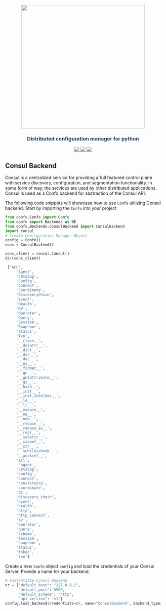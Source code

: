 


<p align="center"><img src="https://raw.githubusercontent.com/sambe-consulting/confo/master/assets/logo.png" width="400"></p>

<p align="center"><h3 style="color: #193967; text-align: center">Distributed configuration manager for python</h3></p>

<p align="center">
<a href="https://github.com/sambe-consulting/confo/actions/workflows/pytest-workflow.yml"><img src="https://github.com/sambe-consulting/confo/actions/workflows/pytest-workflow.yml/badge.svg"></a>
<a href="https://houndci.com"><img src="https://img.shields.io/badge/Reviewed_by-Hound-8E64B0.svg"></a>
<a href="https://github.com/apache/zookeeper/blob/master/LICENSE.txt"><img src="https://img.shields.io/github/license/apache/zookeeper"></a>


</p>

## Consul Backend
  Consul is a centralized service for providing a full featured control plane with service discovery, configuration, 
  and segmentation functionality. In some form of way, the services are used by other distributed applications. 
  Consul is used as a Confo backend for abstraction of the Consul API.

The following code snippets will showcase how to use `Confo` utilizing Consul backend.
Start by importing the `Confo` into your project

```python
from confo.Confo import Confo
from confo import Backends as BE
from confo.Backends.ConsulBackend import ConsulBackend
import consul
# Create Configuration Manager Object
config = Confo()
cons = ConsulBackend()
```

```python
cons_client = consul.Consul()
dir(cons_client)
```
```python
 ['ACL',
     'Agent',
     'Catalog',
     'Config',
     'Connect',
     'Coordinate',
     'DiscoveryChain',
     'Event',
     'Health',
     'KV',
     'Operator',
     'Query',
     'Session',
     'Snapshot',
     'Status',
     'Txn',
     '__class__',
     '__delattr__',
     '__dict__',
     '__dir__',
     '__doc__',
     '__eq__',
     '__format__',
     '__ge__',
     '__getattribute__',
     '__gt__',
     '__hash__',
     '__init__',
     '__init_subclass__',
     '__le__',
     '__lt__',
     '__module__',
     '__ne__',
     '__new__',
     '__reduce__',
     '__reduce_ex__',
     '__repr__',
     '__setattr__',
     '__sizeof__',
     '__str__',
     '__subclasshook__',
     '__weakref__',
     'acl',
      'agent',
     'catalog',
     'config',
     'connect',
     'consistency',
     'coordinate',
     'dc',
     'discovery_chain',
     'event',
     'health',
     'http',
     'http_connect',
     'kv',
     'operator',
     'query',
     'scheme',
     'session',
     'snapshot',
     'status',
     'token',
     'txn']
```
Create a new `Confo` object `config` and load the credentials of your Consul Server. Provide a name for your backend.

```python
# Instantiate Consul Backend
cr = {"default_host": "127.0.0.1",
      "default_port": 8500,
      "default_scheme": 'http',
      "api_version": 'v1'}
config.load_backend(credentials=cr, name="ConsulBackend", backend_type=BE.CONSUL_BACKEND)
```
